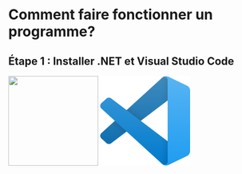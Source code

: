 # Comment faire fonctionner un programme?

## Étape 1 : Installer .NET et Visual Studio Code
<img src="" width="180" height="180">
<img src="VSC.png" width="180" height="180">


